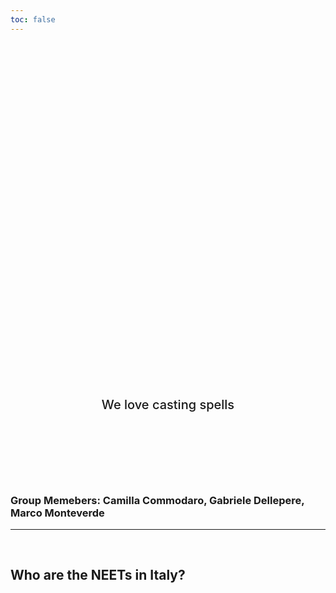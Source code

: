 ```yaml
---
toc: false
---
```


<div class="hero">
  <h1>Data Visualization by Shadow Wizards Money Gang</h1>
  <h2>We love casting spells</h2>
</div>

<h3>Group Memebers: Camilla Commodaro, Gabriele Dellepere, Marco Monteverde</h3>


---
<br>
<h2><a href="neet2">Who are the NEETs in Italy?</a></h2>


<style>

.hero {
  display: flex;
  flex-direction: column;
  align-items: center;
  font-family: var(--sans-serif);
  margin: 4rem 0 8rem;
  text-wrap: balance;
  text-align: center;
}

.hero h1 {
  margin: 1rem 0;
  padding: 1rem 0;
  max-width: none;
  font-size: 14vw;
  font-weight: 900;
  line-height: 1;
  background: linear-gradient(30deg, var(--theme-foreground-focus), currentColor);
  -webkit-background-clip: text;
  -webkit-text-fill-color: transparent;
  background-clip: text;
}

.hero h2 {
  margin: 0;
  max-width: 34em;
  font-size: 20px;
  font-style: initial;
  font-weight: 500;
  line-height: 1.5;
  color: var(--theme-foreground-muted);
}

h2 {
  width: 100%;
}

button {
  float: right;
  padding: 10px;
  cursor: pointer;
  color: white;
  background: rgb(30,30,30);
  border-radius: 5px;
}

a {
  text-decoration: none;
}

h3 {
  max-width: 100%;
}

@media (min-width: 640px) {
  .hero h1 {
    font-size: 90px;
  }
}

</style>
